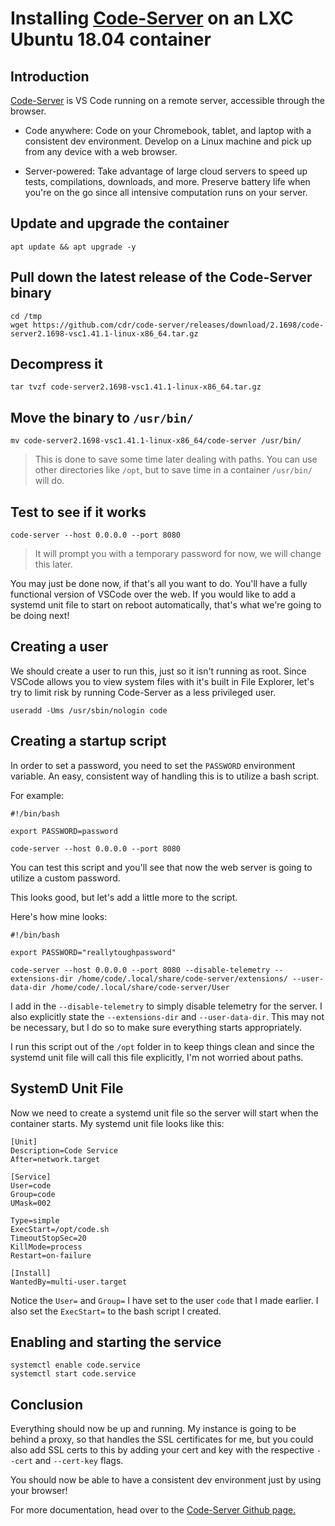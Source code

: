 # Installing [Code-Server](https://github.com/cdr/code-server) on an LXC Ubuntu 18.04 container

## Introduction

[Code-Server](https://github.com/cdr/code-server) is VS Code running on a remote server, accessible through the browser.

* Code anywhere: Code on your Chromebook, tablet, and laptop with a consistent dev environment. Develop on a Linux machine and pick up from any device with a web browser.

* Server-powered: Take advantage of large cloud servers to speed up tests, compilations, downloads, and more. Preserve battery life when you're on the go since all intensive computation runs on your server.

## Update and upgrade the container

```
apt update && apt upgrade -y
```

## Pull down the latest release of the Code-Server binary

```
cd /tmp
wget https://github.com/cdr/code-server/releases/download/2.1698/code-server2.1698-vsc1.41.1-linux-x86_64.tar.gz
```

## Decompress it

```
tar tvzf code-server2.1698-vsc1.41.1-linux-x86_64.tar.gz
```

## Move the binary to `/usr/bin/`

```
mv code-server2.1698-vsc1.41.1-linux-x86_64/code-server /usr/bin/
```

> This is done to save some time later dealing with paths.  You can use other directories like `/opt`, but to save time in a container `/usr/bin/` will do.

## Test to see if it works

```
code-server --host 0.0.0.0 --port 8080
```

> It will prompt you with a temporary password for now, we will change this later.

You may just be done now, if that's all you want to do.  You'll have a fully functional version of VSCode over the web.  If you would like to add a systemd unit file to start on reboot automatically, that's what we're going to be doing next!

## Creating a user

We should create a user to run this, just so it isn't running as root.  Since VSCode allows you to view system files with it's built in File Explorer, let's try to limit risk by running Code-Server as a less privileged user.

```
useradd -Ums /usr/sbin/nologin code
```

## Creating a startup script

In order to set a password, you need to set the `PASSWORD` environment variable.  An easy, consistent way of handling this is to utilize a bash script.

For example:

```
#!/bin/bash

export PASSWORD=password

code-server --host 0.0.0.0 --port 8080
```

You can test this script and you'll see that now the web server is going to utilize a custom password.

This looks good, but let's add a little more to the script.

Here's how mine looks:

```
#!/bin/bash

export PASSWORD="reallytoughpassword"

code-server --host 0.0.0.0 --port 8080 --disable-telemetry --extensions-dir /home/code/.local/share/code-server/extensions/ --user-data-dir /home/code/.local/share/code-server/User
```

I add in the `--disable-telemetry` to simply disable telemetry for the server.  I also explicitly state the `--extensions-dir` and `--user-data-dir`.  This may not be necessary, but I do so to make sure everything starts appropriately.

I run this script out of the `/opt` folder in to keep things clean and since the systemd unit file will call this file explicitly, I'm not worried about paths.

## SystemD Unit File

Now we need to create a systemd unit file so the server will start when the container starts. My systemd unit file looks like this:

```
[Unit]
Description=Code Service
After=network.target

[Service]
User=code
Group=code
UMask=002

Type=simple
ExecStart=/opt/code.sh
TimeoutStopSec=20
KillMode=process
Restart=on-failure

[Install]
WantedBy=multi-user.target
```

Notice the `User=` and `Group=` I have set to the user `code` that I made earlier. I also set the `ExecStart=` to the bash script I created. 

## Enabling and starting the service

```
systemctl enable code.service
systemctl start code.service
```

## Conclusion

Everything should now be up and running. My instance is going to be behind a proxy, so that handles the SSL certificates for me, but you could also add SSL certs to this by adding your cert and key with the respective `--cert` and `--cert-key` flags.

You should now be able to have a consistent dev environment just by using your browser!

For more documentation, head over to the [Code-Server Github page.](https://github.com/cdr/code-server)
